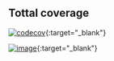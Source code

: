 ## Tottal coverage

[![codecov](https://codecov.io/github/kostyngricuk/ccalc/graph/badge.svg?token=L694OQF111)](https://app.codecov.io/github/kostyngricuk/ccalc?displayType=list){:target="_blank"}

[![image](https://codecov.io/github/kostyngricuk/ccalc/graphs/sunburst.svg?token=L694OQF111)](https://app.codecov.io/github/kostyngricuk/ccalc?displayType=list){:target="_blank"}